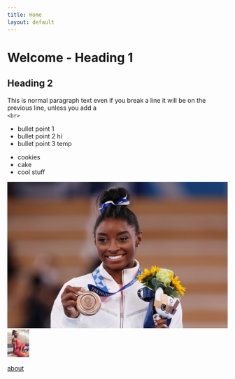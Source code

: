 ```yaml
---
title: Home
layout: default
---
```

# Welcome - Heading 1
## Heading 2
This is normal paragraph text
even if you break a line it will be on the
previous line, unless you add a <br>
`<br>` 

- bullet point 1
- bullet point 2 hi
- bullet point 3 temp

* cookies
* cake
* cool stuff

![Simone Biles](./assets/images/1332161142.jpeg)
<img src="./assets/images/simon-biles.jpg"
     alt="Simone Biles"
     style="width: 50px;" />

[about](./about)
